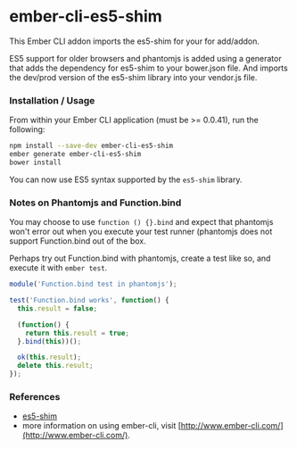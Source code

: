 # ember-cli-es5-shim

This Ember CLI addon imports the es5-shim for your for add/addon. 

ES5 support for older browsers and phantomjs is added using a generator that
adds the dependency for es5-shim to your bower.json file. And imports the
dev/prod version of the es5-shim library into your vendor.js file.


### Installation / Usage

From within your Ember CLI application (must be >= 0.0.41), run the following:

```bash
npm install --save-dev ember-cli-es5-shim
ember generate ember-cli-es5-shim
bower install
```

You can now use ES5 syntax supported by the `es5-shim` library.


### Notes on Phantomjs and Function.bind

You may choose to use `function () {}.bind` and expect that phantomjs won't
error out when you execute your test runner (phantomjs does not support
Function.bind out of the box.

Perhaps try out Function.bind with phantomjs, create a test like so, and
execute it with `ember test`.

```javascript
module('Function.bind test in phantomjs');

test('Function.bind works', function() {
  this.result = false;

  (function() {
    return this.result = true;
  }.bind(this))();

  ok(this.result);
  delete this.result;
});
```

### References

* [es5-shim](https://github.com/es-shims/es5-shim/)
* more information on using ember-cli, visit [http://www.ember-cli.com/](http://www.ember-cli.com/).
